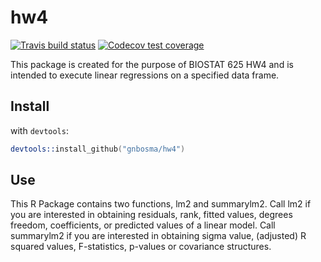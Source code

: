 hw4
========
<!-- badges: start -->
[![Travis build status](https://travis-ci.com/gnbosma/hw4.svg?branch=master)](https://travis-ci.com/gnbosma/hw4)
[![Codecov test coverage](https://codecov.io/gh/gnbosma/hw4/branch/master/graph/badge.svg)](https://codecov.io/gh/gnbosma/hw4?branch=master)
<!-- badges: end -->

This package is created for the purpose of BIOSTAT 625 HW4 and is intended to execute linear regressions on a specified data frame.

## Install 
with `devtools`:

```S
devtools::install_github("gnbosma/hw4")
```

## Use 
This R Package contains two functions, lm2 and summarylm2. Call lm2 if you are interested in obtaining residuals, rank, fitted values, degrees freedom, coefficients, or predicted values of a linear model. Call summarylm2 if you are interested in obtaining sigma value, (adjusted) R squared values, F-statistics, p-values or covariance structures.
